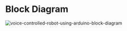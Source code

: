 # Block Diagram

![voice-controlled-robot-using-arduino-block-diagram](https://github.com/hamzahassan535/Voice-Controlled-Robot/assets/135664238/c6373c46-be3c-49e7-ba52-552736f4538f)

